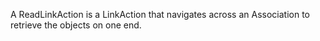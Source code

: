 A ReadLinkAction is a LinkAction that navigates across an Association to retrieve the objects on one end.